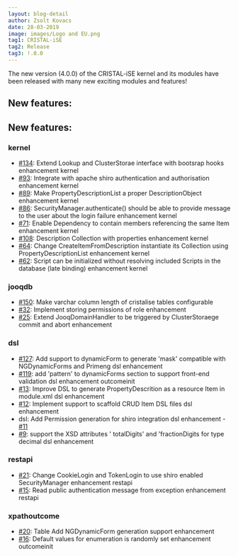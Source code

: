 ```yaml
---
layout: blog-detail
author: Zsolt Kovacs
date: 28-03-2019
image: images/Logo and EU.png
tag1: CRISTAL-iSE
tag2: Release
tag3: !.0.0
---
```


The new version (4.0.0) of the CRISTAL-iSE kernel and its modules have been released with many new exciting modules and features!

## New features:

## New features:

### kernel
- [#134](https://github.com/cristal-ise/cristal-ise/issues/134): Extend Lookup and ClusterStorae interface with bootsrap hooks enhancement kernel
- [#93](https://github.com/cristal-ise/cristal-ise/issues/93): Integrate with apache shiro authentication and authorisation enhancement kernel
- [#89](https://github.com/cristal-ise/cristal-ise/issues/89): Make PropertyDescriptionList a proper DescriptionObject enhancement kernel
- [#86](https://github.com/cristal-ise/cristal-ise/issues/86): SecurityManager.authenticate() should be able to provide message to the user about the login failure enhancement kernel
- [#71](https://github.com/cristal-ise/cristal-ise/issues/71): Enable Dependency to contain members referencing the same Item enhancement kernel
- [#108](https://github.com/cristal-ise/cristal-ise/issues/108): Description Collection with properties enhancement kernel
- [#64](https://github.com/cristal-ise/cristal-ise/issues/64): Change CreateItemFromDescription instantiate its Collection using PropertyDescriptionList enhancement kernel
- [#62](https://github.com/cristal-ise/cristal-ise/issues/62): Script can be initialized without resolving included Scripts in the database (late binding) enhancement kernel

### jooqdb
- [#150](https://github.com/cristal-ise/cristal-ise/issues/150): Make varchar column length of cristalise tables configurable
- [#32](https://github.com/cristal-ise/cristal-ise/issues/32): Implement storing permissions of role enhancement
- [#25](https://github.com/cristal-ise/cristal-ise/issues/25): Extend JooqDomainHandler to be triggered by ClusterStoraege commit and abort enhancement

### dsl
- [#127](https://github.com/cristal-ise/cristal-ise/issues/127): Add support to dynamicForm to generate 'mask' compatible with NGDynamicForms and Primeng dsl enhancement 
- [#119](https://github.com/cristal-ise/cristal-ise/issues/119): add 'pattern' to dynamicForms section to support front-end validation dsl enhancement outcomeinit
- [#13](https://github.com/cristal-ise/cristal-ise/issues/13): Improve DSL to generate PropertyDescrition as a resource Item in module.xml dsl enhancement
- [#12](https://github.com/cristal-ise/cristal-ise/issues/12): Implement support to scaffold CRUD Item DSL files dsl enhancement
- dsl: Add Permission generation for shiro integration dsl enhancement - [#11](https://github.com/cristal-ise/cristal-ise/issues/11)
- [#9](https://github.com/cristal-ise/cristal-ise/issues/9): support the XSD attributes ' totalDigits' and 'fractionDigits for type decimal dsl enhancement

### restapi
- [#21](https://github.com/cristal-ise/cristal-ise/issues/21): Change CookieLogin and TokenLogin to use shiro enabled SecurityManager enhancement restapi
- [#15](https://github.com/cristal-ise/cristal-ise/issues/15): Read public authentication message from exception enhancement restapi

### xpathoutcome
- [#20](https://github.com/cristal-ise/cristal-ise/issues/20): Table Add NGDynamicForm generation support enhancement
- [#16](https://github.com/cristal-ise/cristal-ise/issues/16): Default values for enumeration is randomly set enhancement outcomeinit

